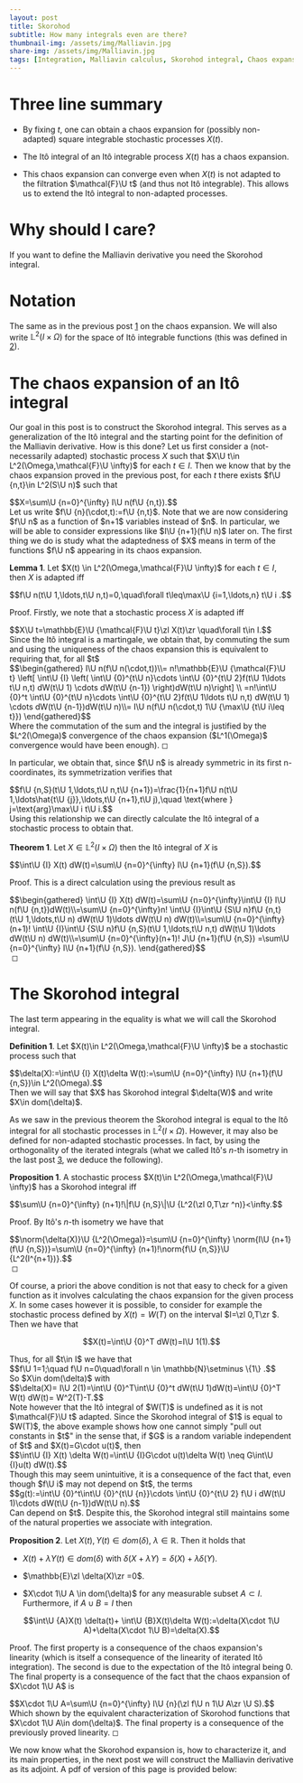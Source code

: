 ```yaml
---
layout: post
title: Skorohod
subtitle: How many integrals even are there?
thumbnail-img: /assets/img/Malliavin.jpg
share-img: /assets/img/Malliavin.jpg
tags: [Integration, Malliavin calculus, Skorohod integral, Chaos expansion, Itô integral, Stochastic Calculus]
---
```


#  Three line summary

-   By fixing $t$, one can obtain a chaos expansion for (possibly
    non-adapted) square integrable stochastic processes $X(t)$.

-   The Itô integral of an Itô integrable process $X(t)$ has a chaos
    expansion.

-   This chaos expansion can converge even when $X(t)$ is not adapted to
    the filtration $\mathcal{F}\U t$ (and thus not Itô integrable). This
    allows us to extend the Itô integral to non-adapted processes.

# Why should I care?

If you want to define the Malliavin derivative you need the Skorohod
integral.

# Notation

The same as in the previous post [1](https://liamllamazares.github.io/2022-05-26-Malliavin-Calculus-1/) on the chaos expansion. We
will also write $\mathbb{L}^2(I\times \Omega)$ for the space of Itô
integrable functions (this was defined in [2](https://liamllamazares.github.io/2022-05-26-Malliavin-Calculus-1/)).

# The chaos expansion of an Itô integral

Our goal in this post is to construct the Skorohod integral. This serves
as a generalization of the Itô integral and the starting point for the
definition of the Malliavin derivative. How is this done? Let us first
consider a (not-necessarily adapted) stochastic process $X$ such that
$X\U t\in L^2(\Omega,\mathcal{F}\U \infty)$ for each $t \in I$. Then we know
that by the chaos expansion proved in the previous post, for each $t$
there exists $f\U {n,t}\in L^2(S\U n)$ such that
<div>
 $$X=\sum\U {n=0}^{\infty} I\U n(f\U {n,t}).$$
</div>  Let us write
$f\U {n}(\cdot,t):=f\U {n,t}$. Note that we are now considering $f\U n$ as a
function of $n+1$ variables instead of $n$. In particular, we will be
able to consider expressions like $I\U {n+1}(f\U n)$ later on. The first
thing we do is study what the adaptedness of $X$ means in term of the
functions $f\U n$ appearing in its chaos expansion.


**Lemma 1**. Let $X(t) \in L^2(\Omega,\mathcal{F}\U \infty)$ for each
$t \in  I$, then $X$ is adapted iff
<div>
 $$f\U n(t\U 1,\ldots,t\U n,t)=0,\quad\forall t\leq\max\U {i=1,\ldots,n} t\U i .$$
</div> 



Proof. Firstly, we note that a stochastic process $X$ is adapted iff
<div>
 $$X\U t=\mathbb{E}\U {\mathcal{F}\U t}\zl X(t)\zr \quad\forall t\in I.$$
</div>  Since the
Itô integral is a martingale, we obtain that, by commuting the sum and
using the uniqueness of the chaos expansion this is equivalent to
requiring that, for all $t$ <div>
 $$\begin{gathered}
        I\U n(f\U n(\cdot,t))\\=    n!\mathbb{E}\U {\mathcal{F}\U t} \left[ \int\U {I} \left( \int\U {0}^{t\U n}\cdots \int\U {0}^{t\U 2}f(t\U 1\ldots t\U n,t) dW(t\U 1) \cdots dW(t\U {n-1}) \right)dW(t\U n)\right] \\
        =n!\int\U {0}^t \int\U {0}^{t\U n}\cdots \int\U {0}^{t\U 2}f(t\U 1\ldots t\U n,t) dW(t\U 1) \cdots dW(t\U {n-1})dW(t\U n)\\= I\U n(f\U n(\cdot,t) 1\U {\max\U {t\U i\leq t}})
    \end{gathered}$$
</div>  Where the commutation of the sum and the integral
is justified by the $L^2(\Omega)$ convergence of the chaos expansion
($L^1(\Omega)$ convergence would have been enough). ◻


In particular, we obtain that, since $f\U n$ is already symmetric in its
first n-coordinates, its symmetrization verifies that
<div>
 $$f\U {n,S}(t\U 1,\ldots,t\U n,t\U {n+1})=\frac{1}{n+1}f\U n(t\U 1,\ldots\hat{t\U {j}},\ldots,t\U {n+1},t\U j),\quad \text{where } j=\text{arg}\max\U i t\U i.$$
</div> 
Using this relationship we can directly calculate the Itô integral of a
stochastic process to obtain that.


**Theorem 1**. Let $X \in \mathbb{L}^2(I\times\Omega)$ then the Itô
integral of $X$ is
<div>
 $$\int\U {I} X(t) dW(t)=\sum\U {n=0}^{\infty} I\U {n+1}(f\U {n,S}).$$
</div> 



Proof. This is a direct calculation using the previous result as

<div>
 $$\begin{gathered}
        \int\U {I} X(t) dW(t)=\sum\U {n=0}^{\infty}\int\U {I} I\U n(f\U {n,t})dW(t)\\=\sum\U {n=0}^{\infty}n! \int\U {I}\int\U {S\U n}f\U {n,t}(t\U 1,\ldots,t\U n) dW(t\U 1)\ldots dW(t\U n) dW(t)\\=\sum\U {n=0}^{\infty}(n+1)! \int\U {I}\int\U {S\U n}f\U {n,S}(t\U 1,\ldots,t\U n,t) dW(t\U 1)\ldots dW(t\U n) dW(t)\\=\sum\U {n=0}^{\infty}(n+1)! J\U {n+1}(f\U {n,S}) =\sum\U {n=0}^{\infty}  I\U {n+1}(f\U {n,S}).
    \end{gathered}$$
</div>  ◻


# The Skorohod integral

The last term appearing in the equality is what we will call the
Skorohod integral.


**Definition 1**. Let $X(t)\in L^2(\Omega,\mathcal{F}\U \infty)$ be a
stochastic process such that
<div>
 $$\delta(X):=\int\U {I} X(t)\delta W(t):=\sum\U {n=0}^{\infty} I\U {n+1}(f\U {n,S})\in L^2(\Omega).$$
</div> 
Then we will say that $X$ has Skorohod integral $\delta(W)$ and write
$X\in dom(\delta)$.


As we saw in the previous theorem the Skorohod integral is equal to the
Itô integral for all stochastic processes in
$\mathbb{L}^2(I\times\Omega)$. However, it may also be defined for
non-adapted stochastic processes. In fact, by using the orthogonality of
the iterated integrals (what we called Itô's $n$-th isometry in the
last post [3](https://liamllamazares.github.io/2022-05-26-The-Ito-integral/), we deduce the following).


**Proposition 1**. A stochastic process
$X(t)\in L^2(\Omega,\mathcal{F}\U \infty)$ has a Skorohod integral iff
<div>
 $$\sum\U {n=0}^{\infty} (n+1)!\|f\U {n,S}\|\U {L^2(\zl 0,T\zr ^n)}<\infty.$$
</div> 



Proof. By Itô's $n$-th isometry we have that
<div>
 $$\norm{\delta(X)}\U {L^2(\Omega)}=\sum\U {n=0}^{\infty}  \norm{I\U {n+1}(f\U {n,S})}=\sum\U {n=0}^{\infty} (n+1)!\norm{f\U {n,S}}\U {L^2(I^{n+1})}.$$
</div>  ◻


Of course, a priori the above condition is not that easy to check for a
given function as it involves calculating the chaos expansion for the
given process $X$. In some cases however it is possible, to consider for
example the stochastic process defined by $X(t)=W(T)$ on the interval
$I=\zl 0,T\zr $. Then we have that <div>
 $$X(t)=\int\U {0}^T dW(t)=I\U 1(1).$$
</div>  Thus, for
all $t\in I$ we have that
<div>
 $$f\U 1=1;\quad f\U n=0\quad\forall n \in \mathbb{N}\setminus \{1\}  .$$
</div>  So
$X\in dom(\delta)$ with
<div>
 $$\delta(X)= I\U 2(1)=\int\U {0}^T\int\U {0}^t dW(t\U 1)dW(t)=\int\U {0}^T W(t) dW(t)= W^2(T)-T.$$
</div> 
Note however that the Itô integral of $W(T)$ is undefined as it is not
$\mathcal{F}\U t$ adapted. Since the Skorohod integral of $1$ is equal to
$W(T)$, the above example shows how one cannot simply "pull out
constants in $t$" in the sense that, if $G$ is a random variable
independent of $t$ and $X(t)=G\cdot u(t)$, then
<div>
 $$\int\U {I} X(t) \delta W(t)=\int\U {I}G\cdot u(t)\delta W(t) \neq G\int\U {I}u(t) dW(t).$$
</div> 
Though this may seem unintuitive, it is a consequence of the fact that,
even though $f\U i$ may not depend on $t$, the terms
<div>
 $$g(t):=\int\U {0}^t\int\U {0}^{t\U {n}}\cdots \int\U {0}^{t\U 2} f\U i dW(t\U 1)\cdots dW(t\U {n-1})dW(t\U n).$$
</div> 
Can depend on $t$. Despite this, the Skorohod integral still maintains
some of the natural properties we associate with integration.


**Proposition 2**. Let $X(t), Y(t)\in dom(\delta)$,
$\lambda \in {\mathbb R}$. Then it holds that

-   $X(t)+ \lambda Y(t) \in dom(\delta)$ with
    $\delta(X+\lambda Y)=\delta(X)+\lambda \delta(Y)$.

-   $\mathbb{E}\zl \delta(X)\zr =0$.

-   $X\cdot 1\U A \in dom(\delta)$ for any measurable subset
    $A \subset I$. Furthermore, if $A \cup B =I$ then
    <div>
 $$\int\U {A}X(t) \delta(t)+ \int\U {B}X(t)\delta W(t):=\delta(X\cdot 1\U A)+\delta(X\cdot 1\U B)=\delta(X).$$
</div> 



Proof. The first property is a consequence of the chaos expansion's
linearity (which is itself a consequence of the linearity of iterated
Itô integration). The second is due to the expectation of the Itô
integral being $0$. The final property is a consequence of the fact that
the chaos expansion of $X\cdot 1\U A$ is
<div>
 $$X\cdot 1\U A=\sum\U {n=0}^{\infty} I\U {n}(\zl f\U n 1\U A\zr \U S).$$
</div>  Which shown by
the equivalent characterization of Skorohod functions that
$X\cdot 1\U A\in dom(\delta)$. The final property is a consequence of the
previously proved linearity. ◻


We now know what the Skorohod expansion is, how to characterize it, and
its main properties, in the next post we will construct the Malliavin
derivative as its adjoint.
A pdf of version of this page is provided below:
<object data="/assets/Skohorod.pdf" width="1000" height="1000" type='application/pdf'></object>
